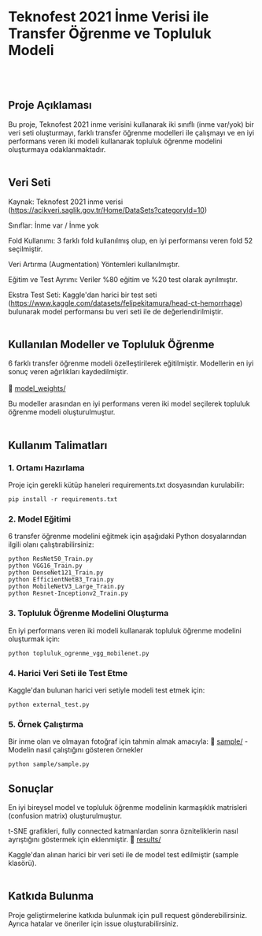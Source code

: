 # Teknofest 2021 İnme Verisi ile Transfer Öğrenme ve Topluluk Modeli
<br><br>
## Proje Açıklaması

Bu proje, Teknofest 2021 inme verisini kullanarak iki sınıflı (inme var/yok) bir veri seti oluşturmayı, farklı transfer öğrenme modelleri ile çalışmayı ve en iyi performans veren iki modeli kullanarak topluluk öğrenme modelini oluşturmaya odaklanmaktadır.
<br><br>

## Veri Seti

Kaynak: Teknofest 2021 inme verisi (https://acikveri.saglik.gov.tr/Home/DataSets?categoryId=10)

Sınıflar: İnme var / İnme yok

Fold Kullanımı: 3 farklı fold kullanılmış olup, en iyi performansı veren fold 52 seçilmiştir.

Veri Artırma (Augmentation) Yöntemleri kullanılmıştır.

Eğitim ve Test Ayrımı: Veriler %80 eğitim ve %20 test olarak ayrılmıştır.

Ekstra Test Seti: Kaggle'dan harici bir test seti (https://www.kaggle.com/datasets/felipekitamura/head-ct-hemorrhage) bulunarak model performansı bu veri seti ile de değerlendirilmiştir.
<br><br>
## Kullanılan Modeller ve Topluluk Öğrenme

6 farklı transfer öğrenme modeli özelleştirilerek eğitilmiştir.
Modellerin en iyi sonuç veren ağırlıkları kaydedilmiştir.
<br><br>
📂 [model_weights/](model_weights/)

Bu modeller arasından en iyi performans veren iki model seçilerek topluluk öğrenme modeli oluşturulmuştur.
<br><br>
## Kullanım Talimatları
### 1. Ortamı Hazırlama

Proje için gerekli kütüp haneleri requirements.txt dosyasından kurulabilir:
```
pip install -r requirements.txt
```
### 2. Model Eğitimi
6 transfer öğrenme modelini eğitmek için aşağıdaki Python dosyalarından ilgili olanı çalıştırabilirsiniz:

```
python ResNet50_Train.py
python VGG16_Train.py
python DenseNet121_Train.py
python EfficientNetB3_Train.py
python MobileNetV3_Large_Train.py
python Resnet-Inceptionv2_Train.py
```
### 3. Topluluk Öğrenme Modelini Oluşturma

En iyi performans veren iki modeli kullanarak topluluk öğrenme modelini oluşturmak için:
```
python topluluk_ogrenme_vgg_mobilenet.py
```
### 4. Harici Veri Seti ile Test Etme

Kaggle'dan bulunan harici veri setiyle modeli test etmek için:
```
python external_test.py
```

### 5. Örnek Çalıştırma

Bir inme olan ve olmayan fotoğraf için tahmin almak amacıyla:
📂 [sample/](sample/) - Modelin nasıl çalıştığını gösteren örnekler 
```
python sample/sample.py
```

## Sonuçlar

En iyi bireysel model ve topluluk öğrenme modelinin karmaşıklık matrisleri (confusion matrix) oluşturulmuştur.

t-SNE grafikleri, fully connected katmanlardan sonra özniteliklerin nasıl ayrıştığını göstermek için eklenmiştir.
📂 [results/](results/)

Kaggle'dan alınan harici bir veri seti ile de model test edilmiştir (sample klasörü).
<br><br>
## Katkıda Bulunma

Proje geliştirmelerine katkıda bulunmak için pull request gönderebilirsiniz. Ayrıca hatalar ve öneriler için issue oluşturabilirsiniz.
